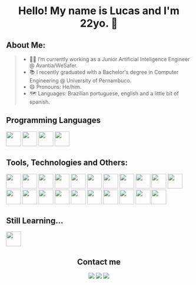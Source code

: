 <h1 align="center">Hello! My name is Lucas and I'm 22yo. 👋</h1>

## About Me:

> - 🧑‍💻 I’m currently working as a Junior Artificial Inteligence Engineer @ Avantia/WeSafer.
> - 📚 I recently graduated with a Bachelor's degree in Computer Engineering @ University of Pernambuco.
> - 😄 Pronouns: He/him.
> - 🗺️ Languages: Brazilian portuguese, english and a little bit of spanish.

## Programming Languages

<img loading="lazy" src="https://cdn.jsdelivr.net/gh/devicons/devicon@latest/icons/python/python-original-wordmark.svg" width="40" height="40"/> <img loading="lazy" src="https://cdn.jsdelivr.net/gh/devicons/devicon@latest/icons/java/java-original.svg" width="40" height="40"/> <img loading="lazy" src="https://cdn.jsdelivr.net/gh/devicons/devicon@latest/icons/c/c-original.svg" width="40" height="40"/> <img loading="lazy" src="https://cdn.jsdelivr.net/gh/devicons/devicon@latest/icons/kotlin/kotlin-original.svg" width="40" height="40"/>
            
## Tools, Technologies and Others:

<img loading="lazy" src="https://cdn.jsdelivr.net/gh/devicons/devicon@latest/icons/matlab/matlab-original.svg" width="40" height="40"/> <img loading="lazy" src="https://cdn.jsdelivr.net/gh/devicons/devicon@latest/icons/matplotlib/matplotlib-original.svg" width="40" height="40"/> <img loading="lazy" src="https://cdn.jsdelivr.net/gh/devicons/devicon@latest/icons/opencv/opencv-original.svg" width="40" height="40"/> <img loading="lazy" src="https://cdn.jsdelivr.net/gh/devicons/devicon@latest/icons/numpy/numpy-original.svg" width="40" height="40"/> <img loading="lazy" src="https://cdn.jsdelivr.net/gh/devicons/devicon@latest/icons/pytorch/pytorch-original.svg" width="40" height="40"/> <img loading="lazy" src="https://cdn.jsdelivr.net/gh/devicons/devicon@latest/icons/scikitlearn/scikitlearn-original.svg" width="40" height="40"/> <img loading="lazy" src="https://cdn.jsdelivr.net/gh/devicons/devicon@latest/icons/tensorflow/tensorflow-original.svg" width="40" height="40"/> <img loading="lazy" src="https://cdn.jsdelivr.net/gh/devicons/devicon@latest/icons/git/git-original.svg" width="40" height="40"/> <img loading="lazy" src="https://cdn.jsdelivr.net/gh/devicons/devicon@latest/icons/github/github-original.svg" width="40" height="40"/> <img loading="lazy" src="https://cdn.jsdelivr.net/gh/devicons/devicon@latest/icons/azuredevops/azuredevops-original.svg" width="40" height="40"/> <img loading="lazy" src="https://cdn.jsdelivr.net/gh/devicons/devicon@latest/icons/django/django-plain.svg" width="40" height="40"/> <img loading="lazy" src="https://cdn.jsdelivr.net/gh/devicons/devicon@latest/icons/docker/docker-original.svg" width="40" height="40"/> <img loading="lazy" src="https://cdn.jsdelivr.net/gh/devicons/devicon@latest/icons/mongodb/mongodb-original.svg" width="40" height="40"/> <img loading="lazy" src="https://cdn.jsdelivr.net/gh/devicons/devicon@latest/icons/mysql/mysql-original.svg" width="40" height="40"/> <img loading="lazy" src="https://cdn.jsdelivr.net/gh/devicons/devicon@latest/icons/eclipse/eclipse-original.svg" width="40" height="40"/> <img loading="lazy" src="https://cdn.jsdelivr.net/gh/devicons/devicon@latest/icons/vscode/vscode-original.svg" width="40" height="40"/> <img loading="lazy" src="https://cdn.jsdelivr.net/gh/devicons/devicon@latest/icons/pycharm/pycharm-original.svg" width="40" height="40"/> <img loading="lazy" src="https://cdn.jsdelivr.net/gh/devicons/devicon@latest/icons/anaconda/anaconda-original.svg" width="40" height="40"/> <img loading="lazy" src="https://cdn.jsdelivr.net/gh/devicons/devicon@latest/icons/bash/bash-original.svg" width="40" height="40"/> <img loading="lazy" src="https://cdn.jsdelivr.net/gh/devicons/devicon@latest/icons/notion/notion-original.svg" width="40" height="40"/> <img loading="lazy" src="https://cdn.jsdelivr.net/gh/devicons/devicon@latest/icons/trello/trello-original.svg" width="40" height="40"/>   

## Still Learning... 
          
<img loading="lazy" src="https://cdn.jsdelivr.net/gh/devicons/devicon@latest/icons/amazonwebservices/amazonwebservices-original-wordmark.svg" width="40" height="40"/>     
          
<h2 align="center">Contact me</h2>

<div>
<p align="center">
<a href="https://instagram.com/lucazords" target="_blank"><img loading="lazy" src="https://img.shields.io/badge/-Instagram-%23E4405F?style=for-the-badge&logo=instagram&logoColor=white" target="_blank"></a>
<a href = "mailto:lucassooliveira.13@gmail.com"><img loading="lazy" src="https://img.shields.io/badge/Gmail-D14836?style=for-the-badge&logo=gmail&logoColor=white" target="_blank"></a>
<a href="https://www.linkedin.com/in/lucas-oliveira-67620018a" target="_blank"><img loading="lazy" src="https://img.shields.io/badge/-LinkedIn-%230077B5?style=for-the-badge&logo=linkedin&logoColor=white" target="_blank"></a>   
</p>
</div>
